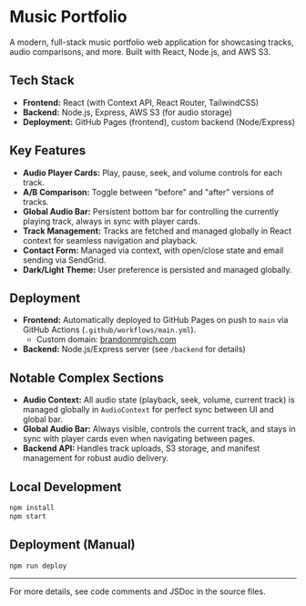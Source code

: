 # Music Portfolio

A modern, full-stack music portfolio web application for showcasing tracks, audio comparisons, and more. Built with React, Node.js, and AWS S3.

## Tech Stack
- **Frontend:** React (with Context API, React Router, TailwindCSS)
- **Backend:** Node.js, Express, AWS S3 (for audio storage)
- **Deployment:** GitHub Pages (frontend), custom backend (Node/Express)

## Key Features
- **Audio Player Cards:** Play, pause, seek, and volume controls for each track.
- **A/B Comparison:** Toggle between "before" and "after" versions of tracks.
- **Global Audio Bar:** Persistent bottom bar for controlling the currently playing track, always in sync with player cards.
- **Track Management:** Tracks are fetched and managed globally in React context for seamless navigation and playback.
- **Contact Form:** Managed via context, with open/close state and email sending via SendGrid.
- **Dark/Light Theme:** User preference is persisted and managed globally.

## Deployment
- **Frontend:** Automatically deployed to GitHub Pages on push to `main` via GitHub Actions (`.github/workflows/main.yml`).
  - Custom domain: [brandonmrgich.com](https://brandonmrgich.com)
- **Backend:** Node.js/Express server (see `/backend` for details)

## Notable Complex Sections
- **Audio Context:** All audio state (playback, seek, volume, current track) is managed globally in `AudioContext` for perfect sync between UI and global bar.
- **Global Audio Bar:** Always visible, controls the current track, and stays in sync with player cards even when navigating between pages.
- **Backend API:** Handles track uploads, S3 storage, and manifest management for robust audio delivery.

## Local Development
```bash
npm install
npm start
```

## Deployment (Manual)
```bash
npm run deploy
```

---
For more details, see code comments and JSDoc in the source files.
